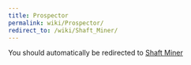 ```yaml
---
title: Prospector
permalink: wiki/Prospector/
redirect_to: /wiki/Shaft_Miner/
---
```


You should automatically be redirected to [Shaft Miner](/wiki/Shaft_Miner/)
